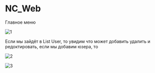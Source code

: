 # NC_Web

Главное меню 

![1](https://user-images.githubusercontent.com/44875402/48510128-fedb6e80-e863-11e8-90a6-eb216fad76d2.png)

Если мы зайдёт в List User, то увидим что может добавить удалить и редоктировать, если мы добавим юзера, то 

![2](https://user-images.githubusercontent.com/44875402/48510233-43ffa080-e864-11e8-9c54-5c812666f1ff.png)

![3](https://user-images.githubusercontent.com/44875402/48510254-5a0d6100-e864-11e8-87b9-2a5d9f9dbc25.png)

